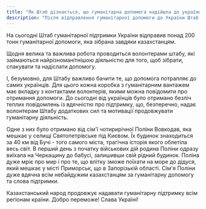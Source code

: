 ```yaml
---
title: "Як Штаб дізнається, що гуманітарна допомога надійшла до українців?"
description: "Після відправлення гуманітарної допомоги до України Штаб регулярно отримує зворотний зв'язок щодо її надходження. Це бувають різні повідомлення – хтось висловлює подяку словами, хтось записує відеозвернення, робить фотозвіт. Незважаючи на жахливу ситуацію в країні, народ України продовжує боротися та знаходити причини посміхатися."
---
```


На сьогодні Штаб гуманітарної підтримки України відправив понад 200 тонн гуманітарної допомоги, яка зібрана завдяки казахстанцям.

Щодня велика та важлива робота проводиться волонтерами штабу, які займаються найрізноманітнішою діяльністю для того, щоб зібрати, спакувати та надіслати допомогу.

І, безумовно, для Штабу важливо бачити те, що допомога потрапляє до самих українців. Для цього кожна коробка з гуманітарним вантажем має вкладку з контактами волонтерів, якими можна повідомити про отримання допомоги.
До сьогодні від українців було отримано безліч теплих повідомлень із вдячністю про підтримку, що, безперечно, надає волонтерам Штабу додаткових сил та мотивації продовжувати гуманітарну діяльність.

Одне з них було отримано від сім'ї чотирирічної Поліни Вовкодав, яка мешкає у селищі Святопетрівське під Києвом. Їх будинок знаходиться за 40 км від Бучі - того самого міста, трагічна історія якого облетіла весь світ. В перший день з початку військових дій родина Поліни одразу виїхала на Черкащину до бабусі, залишивши свій рідний будинок. Поліна дуже мріє про мир і про те, що влітку зможе поїхати на море до дідуся, який мешкає у місті Приморськ, що в Запорізькій області. Сім'я Поліни дуже вдячна всім небайдужим казахстанцям за гуманітарну допомогу та слова підтримки.

Казахстанський народ продовжує надавати гуманітарну підтримку всім регіонам країни. Добро переможе! Слава Україні!
